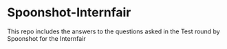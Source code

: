 # Spoonshot-Internfair
This repo includes the answers to the questions asked in the Test round by Spoonshot for the Internfair
